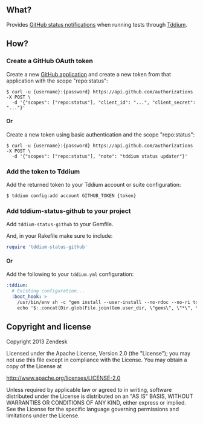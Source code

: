 ## What?

Provides [GitHub status notifications](https://github.com/blog/1227-commit-status-api) when running tests through [Tddium](http://tddium.com).

## How?

### Create a GitHub OAuth token

Create a new [GitHub application](https://github.com/settings/applications) and create a new token from that application with the scope "repo:status":
```
$ curl -u {username}:{password} https://api.github.com/authorizations -X POST \
  -d '{"scopes": ["repo:status"], "client_id": "...", "client_secret": "..."}'
```

#### Or

Create a new token using basic authentication and the scope "repo:status":
```
$ curl -u {username}:{password} https://api.github.com/authorizations -X POST \
  -d '{"scopes": ["repo:status"], "note": "tddium status updater"}'
```

### Add the token to Tddium

Add the returned token to your Tddium account or suite configuration:

```
$ tddium config:add account GITHUB_TOKEN {token}
```

### Add tddium-status-github to your project

Add `tddium-status-github` to your Gemfile.

And, in your Rakefile make sure to include:

```ruby
require 'tddium-status-github'
```

#### Or

Add the following to your `tddium.yml` configuration:
```yaml
:tddium:
  # Existing configuration...
  :boot_hook: >
    /usr/bin/env sh -c "gem install --user-install --no-rdoc --no-ri tddium-status-github &&
    echo '$:.concat(Dir.glob(File.join(Gem.user_dir, \"gems\", \"*\", \"lib\"))); require \"tddium-status-github\"' >> Rakefile"
```

## Copyright and license

Copyright 2013 Zendesk

Licensed under the Apache License, Version 2.0 (the "License"); you may not use this file except in compliance with the License.
You may obtain a copy of the License at

http://www.apache.org/licenses/LICENSE-2.0

Unless required by applicable law or agreed to in writing, software distributed under the License is distributed on an "AS IS" BASIS, WITHOUT WARRANTIES OR CONDITIONS OF ANY KIND, either express or implied. See the License for the specific language governing permissions and limitations under the License.
